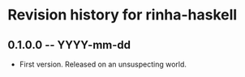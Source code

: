 # Revision history for rinha-haskell

## 0.1.0.0 -- YYYY-mm-dd

- First version. Released on an unsuspecting world.
